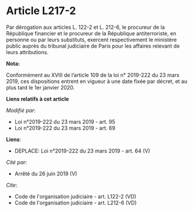 # Article L217-2

Par dérogation aux articles L. 122-2 et L. 212-6, le procureur de la République financier et le procureur de la République
antiterroriste, en personne ou par leurs substituts, exercent respectivement le ministère public auprès du tribunal
judiciaire de Paris pour les affaires relevant de leurs attributions.

**Nota:**

Conformément au XVIII de l’article 109 de la loi n° 2019-222 du 23 mars 2019, ces dispositions entrent en vigueur à une date
fixée par décret, et au plus tard le 1er janvier 2020.

**Liens relatifs à cet article**

_Modifié par_:

  - Loi n°2019-222 du 23 mars 2019 - art. 95
  - Loi n°2019-222 du 23 mars 2019 - art. 69

**Liens**:

  - DEPLACE: Loi n°2019-222 du 23 mars 2019 - art. 64 (V)

_Cité par_:

  - Arrêté du 26 juin 2019 (V)

_Cite_:

  - Code de l'organisation judiciaire - art. L122-2 (VD)
  - Code de l'organisation judiciaire - art. L212-6 (VD)
